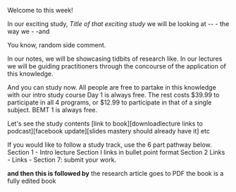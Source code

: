 Welcome to this week!

In our exciting study, *Title of that exciting study* we will be looking at -- - the way we - -and 

You know, random side comment. 

In our notes, we will be showcasing tidbits of research like. In our lectures we will be guiding practitioners through the concourse of the application of this knowledge. 

And you can study now. All people are free to partake in this knowledge with our intro study course Day 1 is always free. The rest costs $39.99 to participate in all 4 programs, or $12.99 to participate in that of a single subject. BEMT 1 is always free. 

Let's see the study contents
[link to book][downloadlecture links to podcast][facebook update][slides mastery should already have it] etc

If you would like to follow a study track, use the 6 part pathway below. 
Section 1 - Intro lecture
Section I
links in bullet point format
Section 2 
Links - 
Links -
Section 7: submit your work. 

**and then this is followed by**
the research article goes to PDF
the book is a fully edited book